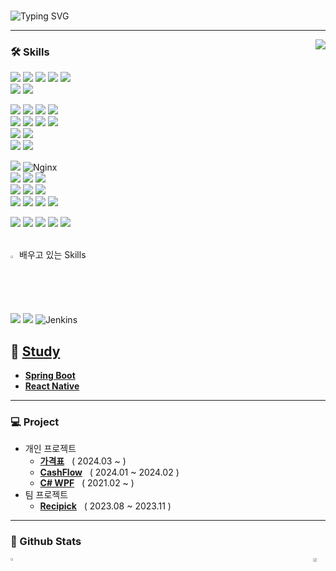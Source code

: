 <!-- 자기소개 시작 -->


<div>
<br>

 
![Typing SVG](https://readme-typing-svg.herokuapp.com?font=Indie+Flower&color=5cc4ef&size=30&center=true&lines=Hello+World+!&nbsp;+I'm+Lee+Gi-Young++&nbsp;&nbsp;&nbsp;)

<!--https://github.com/kyechan99/capsule-render
![header](https://capsule-render.vercel.app/api?type=cylinder&color=black&height=70&section=header&text=Study%Reference%Components&fontSize=16&&fontColor=FFFFFF&animation=fadeIn)
-->

</div>

* * *
<!-- 자기소개 끝 -->

<!-- 백준 알고리즘 레벨 시작 -->
<div align='right'>
   <div>
<!--     asdasd -->
   </div>
   <!--<h3><b>🔑 Algorithm Level 	&nbsp;	&nbsp;	&nbsp;	&nbsp;	&nbsp;	&nbsp;	&nbsp;	&nbsp;	&nbsp;</b></h3>-->
   <img align='right' src="http://mazassumnida.wtf/api/v2/generate_badge?boj=yi5oyu">



</div>
<!-- 백준 알고리즘 레벨 끝 -->

<!-- 교육사항 시작 
<div>
  <h3><b> :books: Education </b></h3>
  <h5> ⦁ 휴먼교육센터 Java, Spring기반 스마트웹&콘텐츠 풀스택 개발자 과정 2023.06 - 2023.12 </h5>
  <h5> ⦁ 남서울대학교 전자공학과 2012.03 - 2018.08 </h5>
</div>
</br>  
 교육사항 끝 -->

<!-- 기술스택 시작 -->
<div align='left'><h3><b>🛠 Skills </b></h3>

<!-- react-native, github action -->
<!-- front -->
<p>
<img src="https://img.shields.io/badge/html5-E34F26?style=flat-square&logo=html5&logoColor=white"> 
<img src="https://img.shields.io/badge/css3-1572B6?style=flat-square&logo=css3&logoColor=white"> 
<img src="https://img.shields.io/badge/javascript-F7DF1E?style=flat-square&logo=javascript&logoColor=black"> 
<img src="https://img.shields.io/badge/jquery-0769AD?style=flat-square&logo=jquery&logoColor=white"> 
<img src="https://img.shields.io/badge/bootstrap-7952B3?style=flat-square&logo=bootstrap&logoColor=white"><br>
<img src="https://img.shields.io/badge/react.js-61DAFB?style=flat-square&logo=react&logoColor=black">
<img src="https://img.shields.io/badge/React_Native-20232A?style=flat-square&logo=react&logoColor=61DAFB"/>

</p>
<p>
<img src="https://img.shields.io/badge/java-007396?style=flat-square&logo=java&logoColor=white">
<img src="https://img.shields.io/badge/Spring Boot-6DB33F?style=flat-square&logo=Spring Boot&logoColor=white">
<!-- <img src="https://img.shields.io/badge/JPA-232F3E?style=flat-square&logo=Spreadshirt&logoColor=white"/> -->
<img src="https://img.shields.io/badge/Spring_Data_JPA-6DB33F?style=flat-square&logo=spring&logoColor=white"/>
<img src="https://img.shields.io/badge/thymeleaf-005F0F?style=flat-square&logo=thymeleaf&logoColor=white"><br>
<img src="https://img.shields.io/badge/Spring-6DB33F?style=flat-square&logo=Spring&logoColor=white">
<img src="https://img.shields.io/badge/JSP-black?style=flat-square&logo=java&logoColor=white"> 
<img src="https://img.shields.io/badge/Servlet-008CDD?style=flat-square&logo=Stripe&logoColor=white">
<!-- <img src="https://img.shields.io/badge/JSTL-007396?style=flat-square&logo=java&logoColor=white"/> -->
<!-- <img src="https://img.shields.io/badge/EL-007396?style=flat-square&logo=java&logoColor=white"/> -->
<img src="https://img.shields.io/badge/MyBatis-C41E25?style=flat-square&logo=Thunderbird&logoColor=white"/>
<br>
<img src="https://img.shields.io/badge/Maven-C71A36?style=flat-square&logo=apache-maven&logoColor=white"/>
<img src="https://img.shields.io/badge/Gradle-02303A?style=flat-square&logo=gradle&logoColor=white"/>
<!-- <img src="https://img.shields.io/badge/Mustache-724E58?style=flat-square&logo=mustache&logoColor=white"/> -->

<!-- <img src="https://img.shields.io/badge/AJAX-2E77BC?style=flat-square&logo=Betfair&logoColor=white"> -->
<!-- <img src="https://img.shields.io/badge/REST_API-004040?style=flat-square&logo=rest&logoColor=white"/> -->
<br>
<img src="https://img.shields.io/badge/C%23-239120?style=flat-square&logo=c-sharp&logoColor=white">
<img src="https://img.shields.io/badge/WPF-512BD4?style=flat-square&logo=.NET&logoColor=white"/>
<br>

</p>
<p>
<img src="https://img.shields.io/badge/Tomcat-F8DC75?style=flat-square&logo=Apache Tomcat&logoColor=black"/>
<img src="https://img.shields.io/badge/Nginx-009639?style=flat-square&logo=Nginx&logoColor=white" alt="Nginx"><br>
<img src="https://img.shields.io/badge/Docker-2496ED?style=flat-square&logo=docker&logoColor=white"/>
<img src="https://img.shields.io/badge/Travis%20ci-3EAAAF?style=flat-square&logo=travis-ci&logoColor=white">
<img src="https://img.shields.io/badge/GitHub_Actions-2088FF?style=flat-square&logo=github-actions&logoColor=white"/>

<br>
 <!-- db -->
<img src="https://img.shields.io/badge/Oracle-F80000?style=flat-square&logo=Oracle&logoColor=white"/>
<img src="https://img.shields.io/badge/Microsoft_SQL_Server-CC2927?style=flat-square&logo=Microsoft SQL Server&logoColor=white"/>
<img src="https://img.shields.io/badge/MySQL-4479A1?style=flat-square&logo=MySQL&logoColor=white"/>
<br>
<img src="https://img.shields.io/badge/AWS_EC2-232F3E?style=flat-square&logo=Amazon-AWS&logoColor=white">
<img src="https://img.shields.io/badge/AWS_RDS-232F3E?style=flat-square&logo=Amazon-AWS&logoColor=white">
<!-- <img src="https://img.shields.io/badge/Amazon_Linux-2023-232F3E?style=flat-square&logo=Amazon&logoColor=white"/> -->
<img src="https://img.shields.io/badge/Linux-FCC624?style=flat-square&logo=Linux&logoColor=black"/>
<img src="https://img.shields.io/badge/CentOS%207-262577?style=flat-square&logo=CentOS&logoColor=white">
</p>
<!-- -->

<!-- ide -->
<img src="https://img.shields.io/badge/IntelliJ_IDEA-000000?style=flat-square&logo=IntelliJ IDEA&logoColor=white"/>
<img src="https://img.shields.io/badge/VSCode-007ACC?style=flat-square&logo=visual-studio-code&logoColor=white"/>
<img src="https://img.shields.io/badge/STS-6DB33F?style=flat-square&logo=Spring&logoColor=white">
<img src="https://img.shields.io/badge/Eclipse-2C2255?style=flat-square&logo=Eclipse IDE&logoColor=white"/>
<img src="https://img.shields.io/badge/Visual_Studio_2019-5C2D91?style=flat-square&logo=visual-studio&logoColor=white"/>
<!-- 
<img src="https://img.shields.io/badge/Android_Studio-3DDC84?style=flat-square&logo=android-studio&logoColor=white"/>
-->
<br>
<!-- 
<img src="https://img.shields.io/badge/Git-F05032?style=flat-square&logo=git&logoColor=white"/>
<img src="https://img.shields.io/badge/GitHub-181717?style=flat-square&logo=github&logoColor=white"/>
-->
<br>
<!-- <img src="https://img.shields.io/badge/Mermaid-0076BF?style=flat-square&logo=mermaid&logoColor=white"/> -->
<p>
</p>

<!-- <details> -->
<!-- <summary> -->
  <img src="https://raw.githubusercontent.com/Tarikul-Islam-Anik/Animated-Fluent-Emojis/master/Emojis/Hand%20gestures/Eyes.png" alt="Eyes" width="2%" /> 배우고 있는 Skills
<!-- </summary> -->
<img src="https://img.shields.io/badge/Spring_AI-6DB33F?style=flat-square&logo=spring&logoColor=white"/>

  <img src="https://img.shields.io/badge/Redis-DC382D?style=flat-square&logo=redis&logoColor=white"/>
  <!-- <img src="https://jwt.io/img/logo-asset.svg" height="20"> -->
  <img src="https://img.shields.io/badge/Jenkins-CB3234?style=flat-square&logo=Jenkins&logoColor=white" alt="Jenkins">
<!-- <img src="https://img.shields.io/badge/Kotlin-7F52FF?style=flat-square&logo=kotlin&logoColor=white"> -->

<!-- </details>-->

<!--<img src="https://img.shields.io/badge/c++-00599C?style=flat-square&logo=c%2B%2B&logoColor=white"/>-->
<!--<img src="https://img.shields.io/badge/-Python-3776AB?style=flat-square&logo=Python&logoColor=white"/>-->

<!--<img src="https://img.shields.io/badge/Redis-DC382D?style=flat-square&logo=redis&logoColor=white"/> -->
<!--<img src="https://img.shields.io/badge/Spring_Data_Redis-6DB33F?style=flat-square&logo=spring&logoColor=white"/> -->
<!--<img src="https://img.shields.io/badge/PyCharm-000000?style=flat-square&logo=PyCharm&logoColor=white"/>-->

<br>

 ##  📖 [**Study**](https://github.com/yi5oyu/Study)
  - [**Spring Boot**](https://github.com/yi5oyu/Springboot)
  - [**React Native**](https://github.com/yi5oyu/react-native)
<hr>
<h3><b> 💻 Project </b></h3>

 

- 개인 프로젝트
  * [**가격표**](https://github.com/yi5oyu/pricetaglist)&nbsp;&nbsp;&nbsp;( 2024.03 ~ )
  * [**CashFlow**](https://github.com/yi5oyu/endpay)&nbsp;&nbsp;&nbsp;( 2024.01 ~ 2024.02 )
  * [**C# WPF**](https://github.com/yi5oyu/WPFMVVM)&nbsp;&nbsp;&nbsp;( 2021.02 ~ )
- 팀 프로젝트
  - [**Recipick**](https://github.com/yi5oyu/FOOD)&nbsp;&nbsp;&nbsp;( 2023.08 ~ 2023.11 )
    

<hr>
<!-- https://simpleicons.org/?q=java -->
<!-- 기술블로그 끝 -->

<!-- 연락처 시작 -->
<!--
### 📫 How to reach me
<!-- - 링크드인: https://www.linkedin.com/in/moonhy7
 - 포트폴리오: https://spotty-macaroni-115.notion.site/d38ee94211e34c00964a75961a0d4237
- 이력서: https://drive.google.com/file/d/1ELoJM-sUGDQsZAJgvzK_5ZspCIkd0N6BCNG8--pPWQg/view
- 이메일: yi5oyu@gmail.com
-->
<!-- 연락처 끝 -->

<h3><b> 🔭 Github Stats </b></h3>

<div style="display: flex; justify-content: space-between;">
    <a href="https://github.com/yi5oyu/github-readme-stats">
        <img src="https://github-readme-stats.vercel.app/api/top-langs/?username=yi5oyu&layout=compact&show_icons=true&theme=dracula" width=43% />
    </a>
    <a href="https://github.com/yi5oyu/github-readme-stats">
        <img src="https://github-readme-stats.vercel.app/api?username=yi5oyu&show_icons=true&theme=radical" width=56.5% />
    </a>
</div>
<!--
[![Hits](https://hits.seeyoufarm.com/api/count/incr/badge.svg?url=https%3A%2F%2Fgithub.com%2Fyi5oyu%2Fhit-counter&count_bg=%2379C83D&title_bg=%23555555&icon=&icon_color=%23E7E7E7&title=hits&edge_flat=false)](https://hits.seeyoufarm.com)
 [![hits](https://hits.seeyoufarm.com/api/count/incr/badge.svg?url=https%3A%2F%2Fgithub.com%2Fyi5oyu&count_bg=%237A7A7A&title_bg=%23FFADCC&icon=reverbnation.svg&icon_color=%23FF0000&title=hits&edge_flat=false)](https://hits.seeyoufarm.com) 
![followers](https://img.shields.io/github/followers/yi5oyu?style=social)
-->




<!--
**yi5oyu/yi5oyu** is a ✨ _special_ ✨ repository because its `README.md` (this file) appears on your GitHub profile.

Here are some ideas to get you started:

- 🔭 I’m currently working on ...
- 🌱 I’m currently learning ...
- 👯 I’m looking to collaborate on ...
- 🤔 I’m looking for help with ...
- 💬 Ask me about ...
- 📫 How to reach me: ...
- 😄 Pronouns: ...
- ⚡ Fun fact: ...
-->
